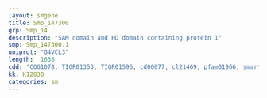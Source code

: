```yaml
---
layout: smgene
title: Smp_147300
grp: Smp_14
description: "SAM domain and HD domain containing protein 1"
smp: Smp_147300.1
uniprot: "G4VCL3"
length:  1638
cdd: "COG1078, TIGR01353, TIGR01596, cd00077, cl21469, pfam01966, smart00471"
kk: K12830
categories: sm
---
```

